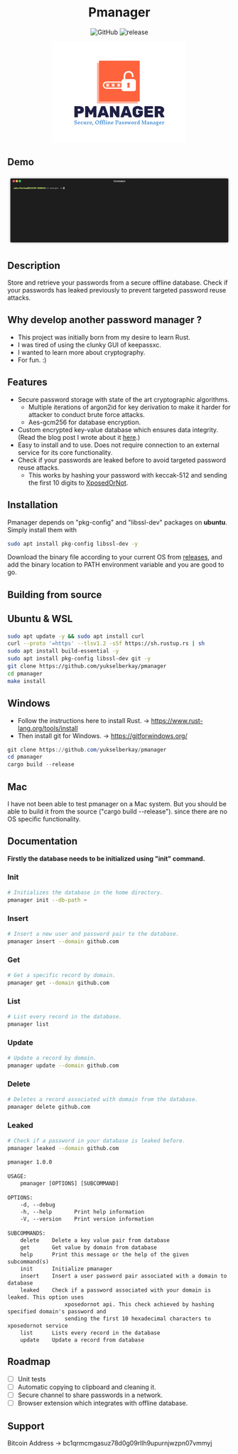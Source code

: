 <h1 align="center">
Pmanager
</h1>
<div align="center">

![GitHub](https://img.shields.io/github/license/yukselberkay/pmanager?style=for-the-badge)
![release](https://img.shields.io/badge/version-0.9.5-orange?style=for-the-badge)

<img src="images/logo.png" width="300">

</div>


## Demo
![demo](/images/demo.gif)

## Description
Store and retrieve your passwords from a secure offline database. Check if your passwords has leaked previously to prevent targeted password reuse attacks.

## Why develop another password manager ?
- This project was initially born from my desire to learn Rust.
- I was tired of using the clunky GUI of keepassxc.
- I wanted to learn more about cryptography.
- For fun. :)

## Features
- Secure password storage with state of the art cryptographic algorithms.
  -  Multiple iterations of argon2id for key derivation to make it harder for attacker to conduct brute force attacks.
  -  Aes-gcm256 for database encryption. 
- Custom encrypted key-value database which ensures data integrity.(Read the blog post I wrote about it [here](https://yukselberkay.github.io/programming/2022/09/12/post-keyval-db.html).)
- Easy to install and to use. Does not require connection to an external service for its core functionality.
- Check if your passwords are leaked before to avoid targeted password reuse attacks.
  - This works by hashing your password with keccak-512 and sending the first 10 digits to [XposedOrNot](https://xposedornot.com/api_doc).

## Installation
Pmanager depends on "pkg-config" and "libssl-dev" packages on **ubuntu**. Simply install them with
```bash
sudo apt install pkg-config libssl-dev -y
```

Download the binary file according to your current OS from [releases](https://github.com/yukselberkay/pmanager/releases), and add the binary location to PATH environment variable and you are good to go.


## Building from source
## Ubuntu & WSL
```bash
sudo apt update -y && sudo apt install curl
curl --proto '=https' --tlsv1.2 -sSf https://sh.rustup.rs | sh
sudo apt install build-essential -y
sudo apt install pkg-config libssl-dev git -y
git clone https://github.com/yukselberkay/pmanager
cd pmanager
make install

```

## Windows
- Follow the instructions here to install Rust. -> https://www.rust-lang.org/tools/install
- Then install git for Windows. -> https://gitforwindows.org/
```powershell
git clone https://github.com/yukselberkay/pmanager
cd pmanager
cargo build --release
```

## Mac
I have not been able to test pmanager on a Mac system. But you should be able to build it from the source ("cargo build --release"). since there are no OS specific functionality.

## Documentation
**Firstly the database needs to be initialized using "init" command.**
### Init
```bash
# Initializes the database in the home directory.
pmanager init --db-path ~
```
### Insert
```bash
# Insert a new user and password pair to the database.
pmanager insert --domain github.com
```

### Get
```bash
# Get a specific record by domain.
pmanager get --domain github.com
```
### List
```bash
# List every record in the database.
pmanager list
```
### Update
```bash
# Update a record by domain.
pmanager update --domain github.com
```
### Delete
```bash
# Deletes a record associated with domain from the database.
pmanager delete github.com
```
### Leaked
```bash
# Check if a password in your database is leaked before.
pmanager leaked --domain github.com
```

```
pmanager 1.0.0

USAGE:
    pmanager [OPTIONS] [SUBCOMMAND]

OPTIONS:
    -d, --debug      
    -h, --help       Print help information
    -V, --version    Print version information

SUBCOMMANDS:
    delete    Delete a key value pair from database
    get       Get value by domain from database
    help      Print this message or the help of the given subcommand(s)
    init      Initialize pmanager
    insert    Insert a user password pair associated with a domain to database
    leaked    Check if a password associated with your domain is leaked. This option uses
                  xposedornot api. This check achieved by hashing specified domain's password and
                  sending the first 10 hexadecimal characters to xposedornot service
    list      Lists every record in the database
    update    Update a record from database
```

## Roadmap
- [ ] Unit tests
- [ ] Automatic copying to clipboard and cleaning it.
- [ ] Secure channel to share passwords in a network.
- [ ] Browser extension which integrates with offline database.

## Support
Bitcoin Address -> bc1qrmcmgasuz78d0g09rllh9upurnjwzpn07vmmyj
